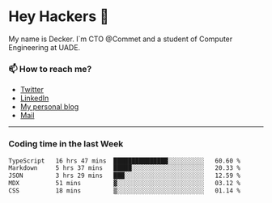 # Hey Hackers 👋

My name is Decker. I`m CTO @Commet and a student of Computer Engineering at UADE.

### 📫 How to reach me?
- [Twitter](https://x.com/0xDecker) 
- [LinkedIn](https://www.linkedin.com/in/decker-urbano/) 
- [My personal blog](http://decker.sh) 
- [Mail](mailto:me@decker.sh)

---

### Coding time in the last Week

<!--START_SECTION:waka-->

```txt
TypeScript   16 hrs 47 mins  ███████████████░░░░░░░░░░   60.60 %
Markdown     5 hrs 37 mins   █████░░░░░░░░░░░░░░░░░░░░   20.33 %
JSON         3 hrs 29 mins   ███░░░░░░░░░░░░░░░░░░░░░░   12.59 %
MDX          51 mins         ▓░░░░░░░░░░░░░░░░░░░░░░░░   03.12 %
CSS          18 mins         ▒░░░░░░░░░░░░░░░░░░░░░░░░   01.14 %
```

<!--END_SECTION:waka-->

